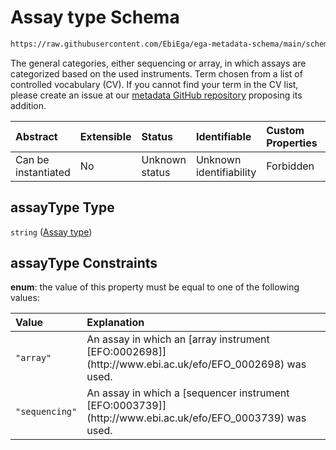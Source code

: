 # Assay type Schema

```txt
https://raw.githubusercontent.com/EbiEga/ega-metadata-schema/main/schemas/EGA.assay.json#/properties/assayTypeSpecifications/properties/assayType
```

The general categories, either sequencing or array, in which assays are categorized based on the used instruments. Term chosen from a list of controlled vocabulary (CV). If you cannot find your term in the CV list, please create an issue at our [metadata GitHub repository](https://github.com/EbiEga/ega-metadata-schema/issues/new/choose) proposing its addition.

| Abstract            | Extensible | Status         | Identifiable            | Custom Properties | Additional Properties | Access Restrictions | Defined In                                                                 |
| :------------------ | :--------- | :------------- | :---------------------- | :---------------- | :-------------------- | :------------------ | :------------------------------------------------------------------------- |
| Can be instantiated | No         | Unknown status | Unknown identifiability | Forbidden         | Allowed               | none                | [EGA.assay.json\*](../../../schemas/EGA.assay.json "open original schema") |

## assayType Type

`string` ([Assay type](ega-11-properties-assay-type-specifications-properties-assay-type.md))

## assayType Constraints

**enum**: the value of this property must be equal to one of the following values:

| Value          | Explanation                                                                                                    |
| :------------- | :------------------------------------------------------------------------------------------------------------- |
| `"array"`      | An assay in which an \[array instrument \[EFO:0002698]]\(http\://www\.ebi.ac.uk/efo/EFO\_0002698) was used.    |
| `"sequencing"` | An assay in which a \[sequencer instrument \[EFO:0003739]]\(http\://www\.ebi.ac.uk/efo/EFO\_0003739) was used. |
